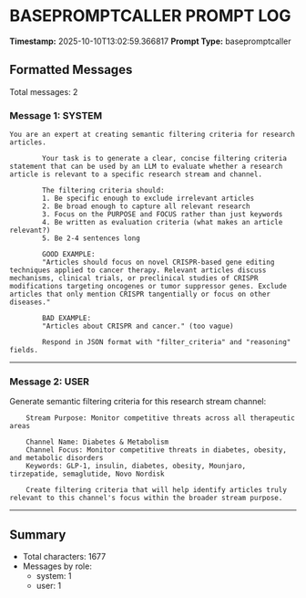# BASEPROMPTCALLER PROMPT LOG
**Timestamp:** 2025-10-10T13:02:59.366817
**Prompt Type:** basepromptcaller

## Formatted Messages
Total messages: 2

### Message 1: SYSTEM

```
You are an expert at creating semantic filtering criteria for research articles.

        Your task is to generate a clear, concise filtering criteria statement that can be used by an LLM to evaluate whether a research article is relevant to a specific research stream and channel.

        The filtering criteria should:
        1. Be specific enough to exclude irrelevant articles
        2. Be broad enough to capture all relevant research
        3. Focus on the PURPOSE and FOCUS rather than just keywords
        4. Be written as evaluation criteria (what makes an article relevant?)
        5. Be 2-4 sentences long

        GOOD EXAMPLE:
        "Articles should focus on novel CRISPR-based gene editing techniques applied to cancer therapy. Relevant articles discuss mechanisms, clinical trials, or preclinical studies of CRISPR modifications targeting oncogenes or tumor suppressor genes. Exclude articles that only mention CRISPR tangentially or focus on other diseases."

        BAD EXAMPLE:
        "Articles about CRISPR and cancer." (too vague)

        Respond in JSON format with "filter_criteria" and "reasoning" fields.
```

---

### Message 2: USER

Generate semantic filtering criteria for this research stream channel:

        Stream Purpose: Monitor competitive threats across all therapeutic areas

        Channel Name: Diabetes & Metabolism
        Channel Focus: Monitor competitive threats in diabetes, obesity, and metabolic disorders
        Keywords: GLP-1, insulin, diabetes, obesity, Mounjaro, tirzepatide, semaglutide, Novo Nordisk

        Create filtering criteria that will help identify articles truly relevant to this channel's focus within the broader stream purpose.

---

## Summary
- Total characters: 1677
- Messages by role:
  - system: 1
  - user: 1